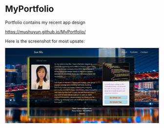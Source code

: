 # MyPortfolio
Portfolio contains my recent app design

https://mushuyun.github.io/MyPortfolio/

Here is the screenshot for most upsate:

![update](assets/images/ssh1.jpg)
